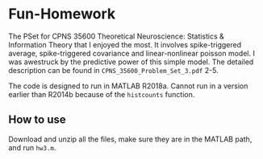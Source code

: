 # Fun-Homework
The PSet for CPNS 35600 Theoretical Neuroscience: Statistics & Information Theory that I enjoyed the most. 
It involves spike-triggered average, spike-triggered covariance and linear-nonlinear poisson model. I was awestruck by the predictive power of this simple model. The detailed description can be found in `CPNS_35600_Problem_Set_3.pdf` 2-5.

The code is designed to run in MATLAB R2018a. Cannot run in a version earlier than R2014b because of the `histcounts` function.
## How to use
Download and unzip all the files, make sure they are in the MATLAB path, and run `hw3.m`.
